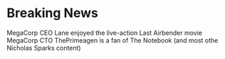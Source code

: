 # Breaking News

MegaCorp CEO Lane enjoyed the live-action Last Airbender movie
MegaCorp CTO ThePrimeagen is a fan of The Notebook (and most othe Nicholas Sparks content)
